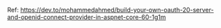 Ref: https://dev.to/mohammedahmed/build-your-own-oauth-20-server-and-openid-connect-provider-in-aspnet-core-60-1g1m